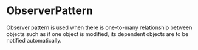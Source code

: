 # ObserverPattern
Observer pattern is used when there is one-to-many relationship between objects such as if one object is modified, its dependent objects are to be notified automatically. 
